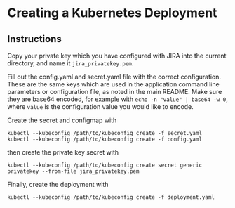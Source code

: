 # Creating a Kubernetes Deployment

## Instructions

Copy your private key which you have configured with JIRA into the
current directory, and name it `jira_privatekey.pem`.

Fill out the config.yaml and secret.yaml file with the correct
configuration. These are the same keys which are used in the application
command line parameters or configuration file, as noted in the main
README. Make sure they are base64 encoded, for example with
`echo -n "value" | base64 -w 0`, where `value` is the configuration
value you would like to encode.

Create the secret and configmap with

```
kubectl --kubeconfig /path/to/kubeconfig create -f secret.yaml
kubectl --kubeconfig /path/to/kubeconfig create -f config.yaml
```

then create the private key secret with

```
kubectl --kubeconfig /path/to/kubeconfig create secret generic privatekey --from-file jira_privatekey.pem
```

Finally, create the deployment with

```
kubectl --kubeconfig /path/to/kubeconfig create -f deployment.yaml
```
